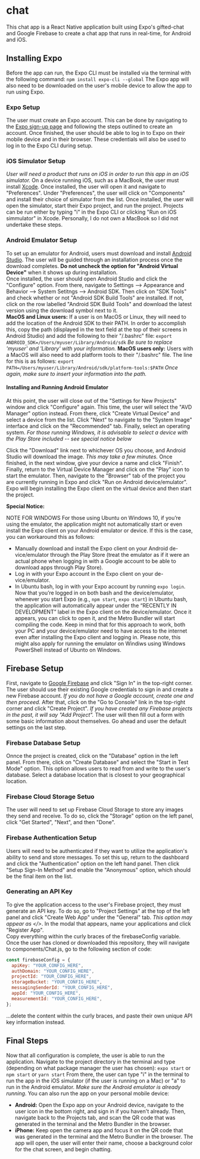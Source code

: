 # chat

This chat app is a React Native application built using Expo's gifted-chat and Google Firebase to create a chat app that runs in real-time, for Android and iOS.

## Installing Expo

Before the app can run, the Expo CLI must be installed via the terminal with the following command:
`npm install expo-cli --global`
The Expo app will also need to be downloaded on the user's mobile device to allow the app to run using Expo.

### Expo Setup

The user must create an Expo account. This can be done by navigating to the [Expo sign-up page](https://expo.io/) and following the steps outlined to create an account. Once finished, the user should be able to log in to Expo on their mobile device and in their browser. These credentials will also be used to log in to the Expo CLI during setup.

### iOS Simulator Setup

_User will need a product that runs on iOS in order to run this app in an iOS simulator._ On a device running iOS, such as a MacBook, the user must install [Xcode](https://developer.apple.com/xcode/resources/). Once installed, the user will open it and navigate to "Preferences". Under "Preferences", the user will click on "Components" and install their choice of simulator from the list. Once installed, the user will open the simulator, start their Expo project, and run the project. Projects can be run either by typing "i" in the Expo CLI or clicking "Run on iOS simmulator" in Xcode. Personally, I do not own a MacBook so I did not undertake these steps.

### Android Emulator Setup

To set up an emulator for Android, users must download and install [Android Studio](https://docs.expo.io/workflow/android-studio-emulator/?redirected). The user will be guided through an installation process once the download completes. **Do not uncheck the option for "Android Virtual Device"** when it shows up during installation.  
Once installed, the user should open Android Studio and click the "Configure" option. From there, navigate to Settings --> Appearance and Behavior --> System Setitngs --> Android SDK. Then click on "SDK Tools" and check whether or not "Android SDK Build Tools" are installed. If not, click on the row labelled "Android SDK Build Tools" and download the latest version using the download symbol next to it.  
**MacOS and Linux users:** If a user is on MacOS or Linux, they will need to add the location of the Android SDK to their PATH. In order to accomplish this, copy the path (displayed in the text field at the top of their screens in Android Studio) and add the following to their "/.bashrc" file:
`export ANDROID_SDK=/Users/myuser/Library/Android/sdk`
_Be sure to replace 'myuser' and 'Library' with your information._
**MacOS users only:** Users with a MacOS will also need to add platform tools to their "/.bashrc" file. The line for this is as follows:
`export PATH=/Users/myuser/Library/Android/sdk/platform-tools:$PATH`
_Once again, make sure to insert your information into the path._

#### Installing and Running Android Emulator

At this point, the user will close out of the "Settings for New Projects" window and click "Configure" again. This time, the user will select the "AVD Manager" option instead. From there, click "Create Virtual Device" and select a device from the list. Click "Next" to navigate to the "System Image" interface and click on the "Recommended" tab. Finally, select an operating system. _For those running Windows, it is advisable to select a device with the Play Store included -- see special notice below_

Click the "Download" link next to whichever OS you choose, and Android Studio will download the image. _This may take a few minutes._ Once finished, in the next window, give your device a name and click "Finish".
Finally, return to the Virtual Device Manager and click on the "Play" icon to start the emulator. Then, navigate to the "Browser" tab of the project you are currently running in Expo and click "Run on Android device/emulator". Expo will begin installing the Expo client on the virtual device and then start the project.

**Special Notice:**

NOTE FOR WINDOWS
For those using Ubuntu on Windows 10, if you’re using the emulator, the application might not automatically start or even install the Expo client on your Android emulator or device. If this is the case, you can workaround this as follows:

- Manually download and install the Expo client on your Android de-vice/emulator through the Play Store (treat the emulator as if it were an actual phone when logging in with a Google account to be able to download apps through Play Store).
- Log in with your Expo account in the Expo client on your de-vice/emulator.
- In Ubuntu bash, log in with your Expo account by running `expo login`.
  Now that you’re logged in on both bash and the device/emulator, whenever you start Expo (e.g., `npm start`, `expo start`) in Ubuntu bash, the application will automatically appear under the “RECENTLY IN DEVELOPMENT” label in the Expo client on the device/emulator. Once it appears, you can click to open it, and the Metro Bundler will start compiling the code. Keep in mind that for this approach to work, both your PC and your device/emulator need to have access to the internet even after installing the Expo client and logging in.
  Please note, this might also apply for running the emulator on Windiws using Windows PowerShell instead of Ubunto on Windows.

## Firebase Setup

First, navigate to [Google Firebase](https://firebase.google.com/) and click "Sign In" in the top-right corner. The user should use their existing Google credentials to sign in and create a new Firebase account. _If you do not have a Google account, create one and then proceed._
After that, click on the "Go to Console" link in the top-right corner and click "Create Project". _If you have created any Firebase projects in the past, it will say "Add Project"._ The user will then fill out a form with some basic information about themselves. Go ahead and user the default settings on the last step.

### Firebase Database Setup

Onnce the project is created, click on the "Database" option in the left panel. From there, click on "Create Database" and select the "Start in Test Mode" option. This option allows users to read from and write to the user's database. Select a database location that is closest to your geographical location.

### Firebase Cloud Storage Setuo

The user will need to set up Firebase Cloud Storage to store any images they send and receive. To do so, click the "Storage" option on the left panel, click "Get Started", "Next", and then "Done".

### Firebase Authentication Setup

Users will need to be authenticated if they want to utilize the application's ability to send and store messages. To set this up, return to the dashboard and click the "Authentication" option on the left hand panel. Then click "Setup Sign-In Method" and enable the "Anonymous" option, which should be the final item on the list.

### Generating an API Key

To give the application access to the user's Firebase project, they must generate an API key. To do so, go to "Project Settings" at the top of the left panel and click "Create Web App" under the "General" tab. _This option may appear as </>_. In the modal that appears, name your applications and click "Register App".  
Copy everything within the curly braces of the firebaseConfig variable. Once the user has cloned or downloaded this repository, they will navigate to components/Chat.js, go to the following section of code:

```javascript
const firebaseConfig = {
  apiKey: "YOUR_CONFIG_HERE",
  authDomain: "YOUR_CONFIG_HERE",
  projectId: "YOUR_CONFIG_HERE",
  storageBucket: "YOUR_CONFIG_HERE",
  messagingSenderId: "YOUR_CONFIG_HERE",
  appId: "YOUR_CONFIG_HERE",
  measurementId: "YOUR_CONFIG_HERE",
};
```

...delete the content within the curly braces, and paste their own unique API key information instead.

## Final Steps

Now that all configuration is complete, the user is able to run the application. Navigate to the project directory in the terminal and type (depending on what package manager the user has chosen):
`expo start` or `npm start` or `yarn start`
From there, the user can type "i" in the terminal to run the app in the iOS simulator (if the user is running on a Mac) or "a" to run in the Android emulator. _Make sure the Android emulator is already running._
You can also run the app on your personal mobile device:

- **Android:** Open the Expo app on your Android device, navigate to the user icon in the bottom right, and sign in if you haven't already. Then, navigate back to the Projects tab, and scan the QR code that was generated in the terminal and the Metro Bundler in the browser.
- **iPhone:** Keep open the camera app and focus it on the QR code that was generated in the terminal and the Metro Bundler in the browser.
  The app will open, the user will enter their name, choose a background color for the chat screen, and begin chatting.
